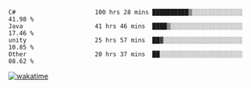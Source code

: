 <!--START_SECTION:waka-->

```text
C#                      100 hrs 28 mins ██████████▒░░░░░░░░░░░░░░   41.98 %
Java                    41 hrs 46 mins  ████▒░░░░░░░░░░░░░░░░░░░░   17.46 %
unity                   25 hrs 57 mins  ██▓░░░░░░░░░░░░░░░░░░░░░░   10.85 %
Other                   20 hrs 37 mins  ██░░░░░░░░░░░░░░░░░░░░░░░   08.62 %
```

<!--END_SECTION:waka-->
[![wakatime](https://wakatime.com/badge/user/6c2f442e-41b4-42e3-bc06-d5d8203ad1da.svg)](https://wakatime.com/@6c2f442e-41b4-42e3-bc06-d5d8203ad1da)
